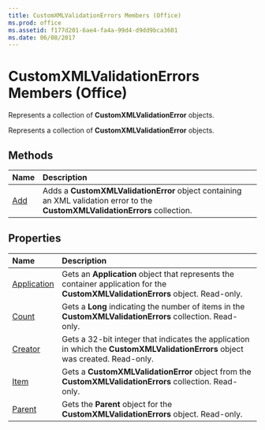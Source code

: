```yaml
---
title: CustomXMLValidationErrors Members (Office)
ms.prod: office
ms.assetid: f177d201-6ae4-fa4a-99d4-d9dd9bca3601
ms.date: 06/08/2017
---
```



# CustomXMLValidationErrors Members (Office)
Represents a collection of  **CustomXMLValidationError** objects.

Represents a collection of  **CustomXMLValidationError** objects.


## Methods



|**Name**|**Description**|
|:-----|:-----|
|[Add](customxmlvalidationerrors-add-method-office.md)|Adds a  **CustomXMLValidationError** object containing an XML validation error to the **CustomXMLValidationErrors** collection.|

## Properties



|**Name**|**Description**|
|:-----|:-----|
|[Application](customxmlvalidationerrors-application-property-office.md)|Gets an  **Application** object that represents the container application for the **CustomXMLValidationErrors** object. Read-only.|
|[Count](customxmlvalidationerrors-count-property-office.md)|Gets a  **Long** indicating the number of items in the **CustomXMLValidationErrors** collection. Read-only.|
|[Creator](customxmlvalidationerrors-creator-property-office.md)|Gets a 32-bit integer that indicates the application in which the  **CustomXMLValidationErrors** object was created. Read-only.|
|[Item](customxmlvalidationerrors-item-property-office.md)|Gets a  **CustomXMLValidationError** object from the **CustomXMLValidationErrors** collection. Read-only.|
|[Parent](customxmlvalidationerrors-parent-property-office.md)|Gets the  **Parent** object for the **CustomXMLValidationErrors** object. Read-only.|

